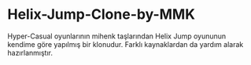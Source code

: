# Helix-Jump-Clone-by-MMK
Hyper-Casual oyunlarının mihenk taşlarından Helix Jump oyununun kendime göre yapılmış bir klonudur. Farklı kaynaklardan da yardım alarak hazırlanmıştır.
